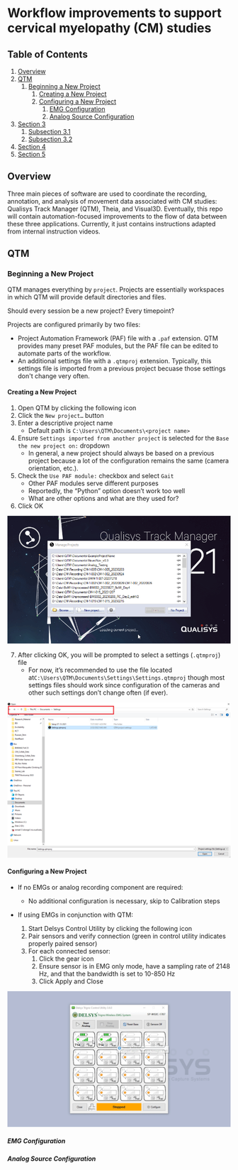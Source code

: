 # Workflow improvements to support cervical myelopathy (CM) studies

## Table of Contents
1. [Overview](#overview)
2. [QTM](#qtm)
    1. [Beginning a New Project](#beginning-a-new-project)
        1. [Creating a New Project](#creating-a-new-project)
        2. [Configuring a New Project](#configuring-a-new-project)
            1. [EMG Configuration](#emg-configuration)
            2. [Analog Source Configuration](#analog-source-configuration)
4. [Section 3](#section-3)
    1. [Subsection 3.1](#subsection-31)
    2. [Subsection 3.2](#subsection-32)
5. [Section 4](#section-4)
6. [Section 5](#section-5)


## Overview
Three main pieces of software are used to coordinate the recording, annotation, and analysis of movement data associated with CM studies: Qualisys Track Manager (QTM), Theia, and Visual3D.
Eventually, this repo will contain automation-focused improvements to the flow of data between these three applications. Currently, it just contains instructions adapted from internal instruction videos.

## QTM
### Beginning a New Project
QTM manages everything by `project`. Projects are essentially workspaces in which QTM will provide default directories and files.  
  
Should every session be a new project? Every timepoint?  
  
Projects are configured primarily by two files:
- Project Automation Framework (PAF) file with a `.paf` extension. QTM provides many preset PAF modules, but the PAF file can be edited to automate parts of the workflow.
- An additional settings file with a `.qtmproj` extension. Typically, this settings file is imported from a previous project becuase those settings don't change very often.  

#### Creating a New Project
1.	Open QTM by clicking the following icon  
2.	Click the `New project…` button
3.	Enter a descriptive project name
    -   Default path is `C:\Users\QTM\Documents\<project name>`
4.	Ensure `Settings imported from another project` is selected for the `Base the new project on:` dropdown
    -	In general, a new project should always be based on a previous project because a lot of the configuration remains the same (camera orientation, etc.).
5.	Check the `Use PAF module:` checkbox and select `Gait`
    -	Other PAF modules serve different purposes
    -	Reportedly, the “Python” option doesn’t work too well
    -	What are other options and what are they used for?
6.	Click OK  
  
![Creation of new project in QTM](assets/qtm_new_project.gif)
 
7.	After clicking OK, you will be prompted to select a settings (`.qtmproj`) file
    -	For now, it’s recommended to use the file located at```C:\Users\QTM\Documents\Settings\Settings.qtmproj``` though most settings files should work since configuration of the cameras and other such settings don’t change often (if ever).  
  
![Select the settings file](assets/qtm_settings_file.png)

#### Configuring a New Project
-	If no EMGs or analog recording component are required:
    -	No additional configuration is necessary, skip to Calibration steps

-	If using EMGs in conjunction with QTM:
    1.  Start Delsys Control Utility by clicking the following icon  
    2.	Pair sensors and verify connection (green in control utility indicates properly paired sensor)
    3.	For each connected sensor:
        1.	Click the gear icon
        2.	Ensure sensor is in EMG only mode, have a sampling rate of 2148 Hz, and that the bandwidth is set to 10-850 Hz
        3.	Click Apply and Close  
  
![Modify EMG settings](assets/trigno_sensor_config.gif)

##### EMG Configuration
##### Analog Source Configuration







